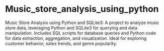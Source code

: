 # Music_store_analysis_using_python
Music Store Analysis using Python and SQLite3: A project to analyze music store data, leveraging Python and SQLite3 for querying and data manipulation. Includes SQL scripts for database queries and Python code for data extraction, aggregation, and visualization. Ideal for exploring customer behavior, sales trends, and genre popularity.
